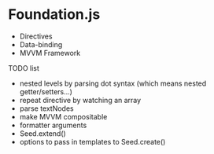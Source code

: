 # Foundation.js
- Directives
- Data-binding
- MVVM Framework


TODO list
- nested levels by parsing dot syntax (which means nested getter/setters...)
- repeat directive by watching an array
- parse textNodes
- make MVVM compositable
- formatter arguments
- Seed.extend()
- options to pass in templates to Seed.create()
